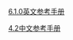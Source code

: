[6.1.0英文参考手册]( https://docs.jboss.org/hibernate/stable/validator/reference/en-US/html_single/ )

[4.2中文参考手册]( https://docs.jboss.org/hibernate/validator/4.2/reference/zh-CN/html/ )

